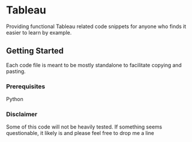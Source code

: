 # Tableau

Providing functional Tableau related code snippets for anyone who finds it easier to learn by example.

## Getting Started

Each code file is meant to be mostly standalone to facilitate copying and pasting.

### Prerequisites

Python

### Disclaimer

Some of this code will not be heavily tested. If something seems questionable, it likely is and please feel free to drop me a line
